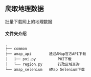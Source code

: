 ## 爬取地理数据

批量下载网上的地理数据

#### 文件夹介绍

```
.
├── common
├── amap_api        通过AMap官方API下载
│   ├── poi.py          POI下载
│   └── region.py       行政区域查询
└── amap_selenium   AMap Selenium下载
```